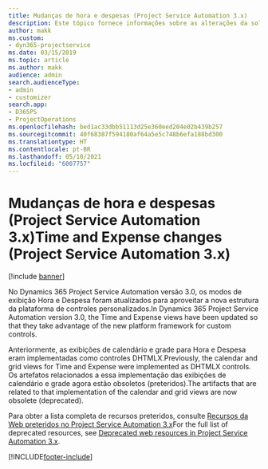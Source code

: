 ```yaml
---
title: Mudanças de hora e despesas (Project Service Automation 3.x)
description: Este tópico fornece informações sobre as alterações da solução para Hora e Despesa.
author: makk
ms.custom:
- dyn365-projectservice
ms.date: 03/15/2019
ms.topic: article
ms.author: makk
audience: admin
search.audienceType:
- admin
- customizer
search.app:
- D365PS
- ProjectOperations
ms.openlocfilehash: bed1ac33dbb51113d25e360eed204e02b439b257
ms.sourcegitcommit: 40f68387f594180af64a5e5c748b6efa188bd300
ms.translationtype: HT
ms.contentlocale: pt-BR
ms.lasthandoff: 05/10/2021
ms.locfileid: "6007757"
---
```

# <a name="time-and-expense-changes-project-service-automation-3x"></a><span data-ttu-id="021f0-103">Mudanças de hora e despesas (Project Service Automation 3.x)</span><span class="sxs-lookup"><span data-stu-id="021f0-103">Time and Expense changes (Project Service Automation 3.x)</span></span>

[!include [banner](../../includes/psa-now-project-operations.md)]

<span data-ttu-id="021f0-104">No Dynamics 365 Project Service Automation versão 3.0, os modos de exibição Hora e Despesa foram atualizados para aproveitar a nova estrutura da plataforma de controles personalizados.</span><span class="sxs-lookup"><span data-stu-id="021f0-104">In Dynamics 365 Project Service Automation version 3.0, the Time and Expense views have been updated so that they take advantage of the new platform framework for custom controls.</span></span>

<span data-ttu-id="021f0-105">Anteriormente, as exibições de calendário e grade para Hora e Despesa eram implementadas como controles DHTMLX.</span><span class="sxs-lookup"><span data-stu-id="021f0-105">Previously, the calendar and grid views for Time and Expense were implemented as DHTMLX controls.</span></span> <span data-ttu-id="021f0-106">Os artefatos relacionados a essa implementação das exibições de calendário e grade agora estão obsoletos (preteridos).</span><span class="sxs-lookup"><span data-stu-id="021f0-106">The artifacts that are related to that implementation of the calendar and grid views are now obsolete (deprecated).</span></span>

<span data-ttu-id="021f0-107">Para obter a lista completa de recursos preteridos, consulte [Recursos da Web preteridos no Project Service Automation 3.x](web-resources-deprecated-v3.x.md)</span><span class="sxs-lookup"><span data-stu-id="021f0-107">For the full list of deprecated resources, see [Deprecated web resources in Project Service Automation 3.x](web-resources-deprecated-v3.x.md).</span></span>


[!INCLUDE[footer-include](../../includes/footer-banner.md)]